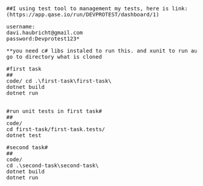 <pre>
##I using test tool to management my tests, here is link:
(https://app.qase.io/run/DEVPROTEST/dashboard/1)

username:
davi.haubricht@gmail.com 
password:Devprotest123*

**you need c# libs instaled to run this. and xunit to run automated unit test**
go to directory what is cloned

#first task
##
<tab><tab>code/ cd .\first-task\first-task\
dotnet build
dotnet run 


#run unit tests in first task#
##
<tab><tab>code/  
cd first-task/first-task.tests/
dotnet test

#second task#
##
<tab><tab>code/  
cd .\second-task\second-task\
dotnet build
dotnet run
</pre>
